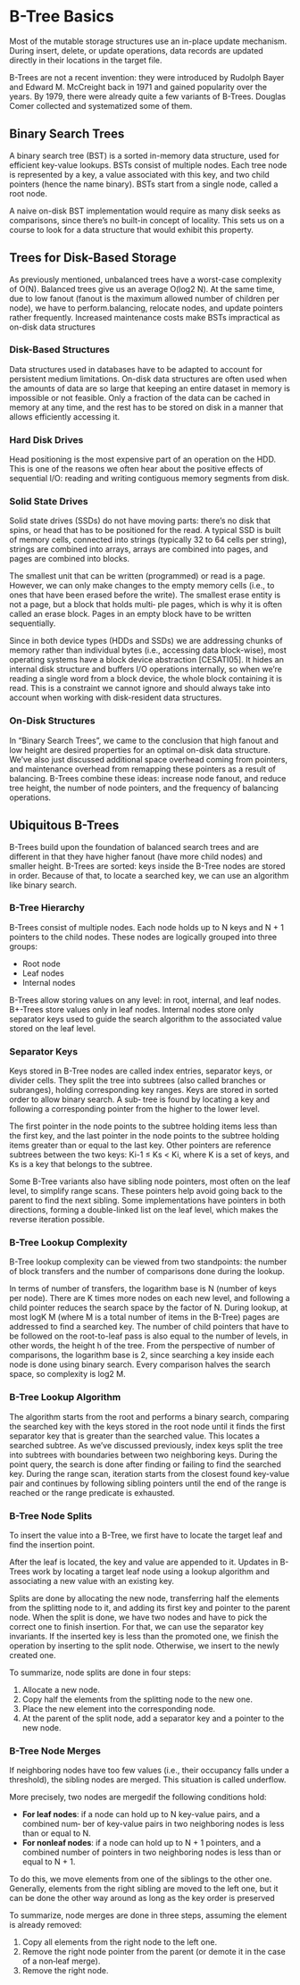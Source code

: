 # B-Tree Basics

Most of the mutable storage structures use an in-place update mechanism. During insert, delete, or update operations, data records are
updated directly in their locations in the target file. 

B-Trees are not a recent invention: they were introduced by Rudolph Bayer and Edward M. McCreight back in 1971 and gained popularity over the years. By 1979, there were already quite a few variants of B-Trees. Douglas Comer collected and systematized some of them. 

## Binary Search Trees

A binary search tree (BST) is a sorted in-memory data structure, used for efficient key-value lookups. BSTs consist of multiple nodes. Each tree node is represented by a key, a value associated with this key, and two child pointers (hence the name binary).
BSTs start from a single node, called a root node. 

A naive on-disk BST implementation would require as many disk seeks as comparisons, since there’s no built-in concept of locality. This sets us on a course to look for a data structure that would exhibit this property.

## Trees for Disk-Based Storage

As previously mentioned, unbalanced trees have a worst-case complexity of O(N). Balanced trees give us an average O(log2 N). At the same time, due to low fanout (fanout is the maximum allowed number of children per node), we have to perform.balancing, relocate nodes, and update pointers rather frequently. Increased maintenance costs make BSTs impractical as on-disk data structures

### Disk-Based Structures

Data structures used in databases have to be adapted to account for persistent medium limitations. On-disk data structures are often used when the amounts of data are so large that keeping an entire dataset in memory is impossible or not feasible. Only a fraction of
the data can be cached in memory at any time, and the rest has to be stored on disk in a manner that allows efficiently accessing it.

### Hard Disk Drives

Head positioning is the most expensive part of an operation on the HDD. This is one of the reasons we often hear about the positive effects of sequential I/O: reading and writing contiguous memory segments from disk.


### Solid State Drives

Solid state drives (SSDs) do not have moving parts: there’s no disk that spins, or head that has to be positioned for the read. A typical SSD is built of memory cells, connected into strings (typically 32 to 64 cells per string), strings are combined into arrays,
arrays are combined into pages, and pages are combined into blocks.

The smallest unit that can be written (programmed) or read is a page. However, we can only make changes to the empty memory cells (i.e., to ones that have been erased before the write). The smallest erase entity is not a page, but a block that holds multi‐
ple pages, which is why it is often called an erase block. Pages in an empty block have to be written sequentially.

Since in both device types (HDDs and SSDs) we are addressing chunks of memory rather than individual bytes (i.e., accessing data block-wise), most operating systems have a block device abstraction [CESATI05]. It hides an internal disk structure and
buffers I/O operations internally, so when we’re reading a single word from a block device, the whole block containing it is read. This is a constraint we cannot ignore and should always take into account when working with disk-resident data structures.

### On-Disk Structures

In “Binary Search Trees”, we came to the conclusion that high fanout and low height are desired properties for an optimal on-disk data structure. We’ve also just discussed additional space overhead coming from pointers, and maintenance overhead from remapping these pointers as a result of balancing. B-Trees combine these ideas: increase node fanout, and reduce tree height, the number of node pointers, and the frequency of balancing operations.

## Ubiquitous B-Trees

B-Trees build upon the foundation of balanced search trees and are different in that they have higher fanout (have
more child nodes) and smaller height. B-Trees are sorted: keys inside the B-Tree nodes are stored in order. Because of that,
to locate a searched key, we can use an algorithm like binary search.

### B-Tree Hierarchy

B-Trees consist of multiple nodes. Each node holds up to N keys and N + 1 pointers to the child nodes. These nodes are logically grouped into three groups:
- Root node
- Leaf nodes
- Internal nodes

B-Trees allow storing values on any level: in root, internal, and leaf nodes. B+-Trees store values only in leaf nodes. Internal nodes store only separator keys used to guide the search algorithm to the associated value stored on the leaf level.

### Separator Keys

Keys stored in B-Tree nodes are called index entries, separator keys, or divider cells. They split the tree into subtrees (also called branches or subranges), holding corresponding key ranges. Keys are stored in sorted order to allow binary search. A sub‐
tree is found by locating a key and following a corresponding pointer from the higher to the lower level.

The first pointer in the node points to the subtree holding items less than the first key, and the last pointer in the node points to the subtree holding items greater than or equal to the last key. Other pointers are reference subtrees between the two keys: Ki-1
≤ Ks < Ki, where K is a set of keys, and Ks is a key that belongs to the subtree.

Some B-Tree variants also have sibling node pointers, most often on the leaf level, to simplify range scans. These pointers help avoid going back to the parent to find the next sibling. Some implementations have pointers in both directions, forming a
double-linked list on the leaf level, which makes the reverse iteration possible.

### B-Tree Lookup Complexity

B-Tree lookup complexity can be viewed from two standpoints: the number of block transfers and the number of comparisons done during the lookup.

In terms of number of transfers, the logarithm base is N (number of keys per node). There are K times more nodes on each new level, and following a child pointer reduces the search space by the factor of N. During lookup, at most logK M (where M is a total number of items in the B-Tree) pages are addressed to find a searched key. The number of child pointers that have to be followed on the root-to-leaf pass is also equal to the number of levels, in other words, the height h of the tree. From the perspective of number of comparisons, the logarithm base is 2, since searching a key inside each node is done using binary search. Every comparison
halves the search space, so complexity is log2 M.

### B-Tree Lookup Algorithm

The algorithm starts from the root and performs a binary search, comparing the searched key with the keys stored in the root node until it finds the first separator key that is greater than the searched value. This locates a searched subtree. As we’ve
discussed previously, index keys split the tree into subtrees with boundaries between two neighboring keys. 
During the point query, the search is done after finding or failing to find the searched key. During the range scan, iteration starts from the closest found key-value pair and continues by following sibling pointers until the end of the range is reached or the
range predicate is exhausted.

### B-Tree Node Splits

To insert the value into a B-Tree, we first have to locate the target leaf and find the insertion point.

After the leaf is located, the key and value are appended to it. Updates in B-Trees work by locating a target leaf node using a lookup algorithm and associating a new value with an existing key.

Splits are done by allocating the new node, transferring half the elements from the splitting node to it, and adding its first key and pointer to the parent node. When the split is done, we have two nodes and have to pick the correct one to finish insertion. For that, we can use the separator key invariants. If the inserted key is less than the promoted one, we finish the operation by inserting to the split node. Otherwise, we insert to the newly created one.

To summarize, node splits are done in four steps:
1. Allocate a new node.
2. Copy half the elements from the splitting node to the new one.
3. Place the new element into the corresponding node.
4. At the parent of the split node, add a separator key and a pointer to the new
node.

### B-Tree Node Merges

If neighboring nodes have too few values (i.e., their occupancy falls under a threshold), the sibling nodes are merged. This situation is called underflow. 

More precisely, two nodes are mergedif the following conditions hold:
- **For leaf nodes**: if a node can hold up to N key-value pairs, and a combined num‐
ber of key-value pairs in two neighboring nodes is less than or equal to N.
- **For nonleaf nodes**: if a node can hold up to N + 1 pointers, and a combined
number of pointers in two neighboring nodes is less than or equal to N + 1.

To do this, we move elements from one of the siblings to the other one. Generally, elements from the right
sibling are moved to the left one, but it can be done the other way around as long as the key order is preserved

To summarize, node merges are done in three steps, assuming the element is already
removed:
1. Copy all elements from the right node to the left one.
2. Remove the right node pointer from the parent (or demote it in the case of a non‐leaf merge).
3. Remove the right node.